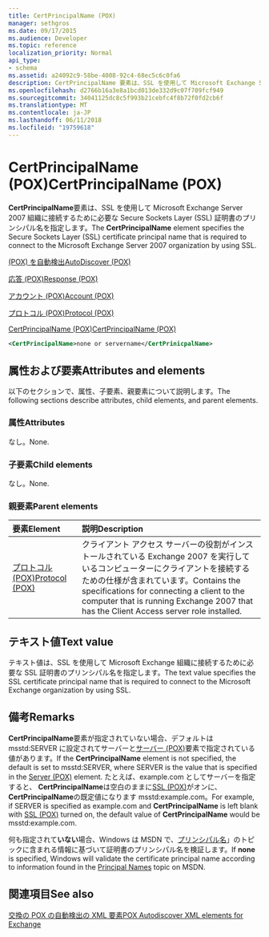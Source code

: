 ```yaml
---
title: CertPrincipalName (POX)
manager: sethgros
ms.date: 09/17/2015
ms.audience: Developer
ms.topic: reference
localization_priority: Normal
api_type:
- schema
ms.assetid: a24092c9-58be-4008-92c4-68ec5c6c0fa6
description: CertPrincipalName 要素は、SSL を使用して Microsoft Exchange Server 2007 組織に接続するために必要な Secure Sockets Layer (SSL) 証明書のプリンシパル名を指定します。
ms.openlocfilehash: d2766b16a3e8a1bcd013de332d9c07f709fcf949
ms.sourcegitcommit: 34041125dc8c5f993b21cebfc4f8b72f0fd2cb6f
ms.translationtype: MT
ms.contentlocale: ja-JP
ms.lasthandoff: 06/11/2018
ms.locfileid: "19759618"
---
```

# <a name="certprincipalname-pox"></a><span data-ttu-id="2b4a9-103">CertPrincipalName (POX)</span><span class="sxs-lookup"><span data-stu-id="2b4a9-103">CertPrincipalName (POX)</span></span>

<span data-ttu-id="2b4a9-104">**CertPrincipalName**要素は、SSL を使用して Microsoft Exchange Server 2007 組織に接続するために必要な Secure Sockets Layer (SSL) 証明書のプリンシパル名を指定します。</span><span class="sxs-lookup"><span data-stu-id="2b4a9-104">The **CertPrincipalName** element specifies the Secure Sockets Layer (SSL) certificate principal name that is required to connect to the Microsoft Exchange Server 2007 organization by using SSL.</span></span> 
  
[<span data-ttu-id="2b4a9-105">(POX) を自動検出</span><span class="sxs-lookup"><span data-stu-id="2b4a9-105">AutoDiscover (POX)</span></span>](autodiscover-pox.md)
  
[<span data-ttu-id="2b4a9-106">応答 (POX)</span><span class="sxs-lookup"><span data-stu-id="2b4a9-106">Response (POX)</span></span>](response-pox.md)
  
[<span data-ttu-id="2b4a9-107">アカウント (POX)</span><span class="sxs-lookup"><span data-stu-id="2b4a9-107">Account (POX)</span></span>](account-pox.md)
  
[<span data-ttu-id="2b4a9-108">プロトコル (POX)</span><span class="sxs-lookup"><span data-stu-id="2b4a9-108">Protocol (POX)</span></span>](protocol-pox.md)
  
[<span data-ttu-id="2b4a9-109">CertPrincipalName (POX)</span><span class="sxs-lookup"><span data-stu-id="2b4a9-109">CertPrincipalName (POX)</span></span>](certprincipalname-pox.md)
  
```xml
<CertPrincipalName>none or servername</CertPrinicpalName>
```

## <a name="attributes-and-elements"></a><span data-ttu-id="2b4a9-110">属性および要素</span><span class="sxs-lookup"><span data-stu-id="2b4a9-110">Attributes and elements</span></span>

<span data-ttu-id="2b4a9-111">以下のセクションで、属性、子要素、親要素について説明します。</span><span class="sxs-lookup"><span data-stu-id="2b4a9-111">The following sections describe attributes, child elements, and parent elements.</span></span>
  
### <a name="attributes"></a><span data-ttu-id="2b4a9-112">属性</span><span class="sxs-lookup"><span data-stu-id="2b4a9-112">Attributes</span></span>

<span data-ttu-id="2b4a9-113">なし。</span><span class="sxs-lookup"><span data-stu-id="2b4a9-113">None.</span></span>
  
### <a name="child-elements"></a><span data-ttu-id="2b4a9-114">子要素</span><span class="sxs-lookup"><span data-stu-id="2b4a9-114">Child elements</span></span>

<span data-ttu-id="2b4a9-115">なし。</span><span class="sxs-lookup"><span data-stu-id="2b4a9-115">None.</span></span>
  
### <a name="parent-elements"></a><span data-ttu-id="2b4a9-116">親要素</span><span class="sxs-lookup"><span data-stu-id="2b4a9-116">Parent elements</span></span>

|<span data-ttu-id="2b4a9-117">**要素**</span><span class="sxs-lookup"><span data-stu-id="2b4a9-117">**Element**</span></span>|<span data-ttu-id="2b4a9-118">**説明**</span><span class="sxs-lookup"><span data-stu-id="2b4a9-118">**Description**</span></span>|
|:-----|:-----|
|[<span data-ttu-id="2b4a9-119">プロトコル (POX)</span><span class="sxs-lookup"><span data-stu-id="2b4a9-119">Protocol (POX)</span></span>](protocol-pox.md) <br/> |<span data-ttu-id="2b4a9-120">クライアント アクセス サーバーの役割がインストールされている Exchange 2007 を実行しているコンピューターにクライアントを接続するための仕様が含まれています。</span><span class="sxs-lookup"><span data-stu-id="2b4a9-120">Contains the specifications for connecting a client to the computer that is running Exchange 2007 that has the Client Access server role installed.</span></span>  <br/> |
   
## <a name="text-value"></a><span data-ttu-id="2b4a9-121">テキスト値</span><span class="sxs-lookup"><span data-stu-id="2b4a9-121">Text value</span></span>

<span data-ttu-id="2b4a9-122">テキスト値は、SSL を使用して Microsoft Exchange 組織に接続するために必要な SSL 証明書のプリンシパル名を指定します。</span><span class="sxs-lookup"><span data-stu-id="2b4a9-122">The text value specifies the SSL certificate principal name that is required to connect to the Microsoft Exchange organization by using SSL.</span></span>
  
## <a name="remarks"></a><span data-ttu-id="2b4a9-123">備考</span><span class="sxs-lookup"><span data-stu-id="2b4a9-123">Remarks</span></span>

<span data-ttu-id="2b4a9-124">**CertPrincipalName**要素が指定されていない場合、デフォルトは msstd:SERVER に設定されてサーバーと[サーバー (POX)](server-pox.md)要素で指定されている値があります。</span><span class="sxs-lookup"><span data-stu-id="2b4a9-124">If the **CertPrincipalName** element is not specified, the default is set to msstd:SERVER, where SERVER is the value that is specified in the [Server (POX)](server-pox.md) element.</span></span> <span data-ttu-id="2b4a9-125">たとえば、example.com としてサーバーを指定すると、 **CertPrincipalName**は空白のままに[SSL (POX)](ssl-pox.md)がオンに、 **CertPrincipalName**の既定値になります msstd:example.com。</span><span class="sxs-lookup"><span data-stu-id="2b4a9-125">For example, if SERVER is specified as example.com and **CertPrincipalName** is left blank with [SSL (POX)](ssl-pox.md) turned on, the default value of **CertPrincipalName** would be msstd:example.com.</span></span> 
  
<span data-ttu-id="2b4a9-126">何も指定されて**いない**場合、Windows は MSDN で、[プリンシパル名](http://go.microsoft.com/fwlink/?LinkId=93417)」のトピックに含まれる情報に基づいて証明書のプリンシパル名を検証します。</span><span class="sxs-lookup"><span data-stu-id="2b4a9-126">If **none** is specified, Windows will validate the certificate principal name according to information found in the [Principal Names](http://go.microsoft.com/fwlink/?LinkId=93417) topic on MSDN.</span></span> 
  
## <a name="see-also"></a><span data-ttu-id="2b4a9-127">関連項目</span><span class="sxs-lookup"><span data-stu-id="2b4a9-127">See also</span></span>



[<span data-ttu-id="2b4a9-128">交換の POX の自動検出の XML 要素</span><span class="sxs-lookup"><span data-stu-id="2b4a9-128">POX Autodiscover XML elements for Exchange</span></span>](pox-autodiscover-xml-elements-for-exchange.md)

